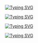 [![Typing SVG](https://readme-typing-svg.herokuapp.com?size=18&duration=2500&color=F090A0&lines=Creator+&+maintainer+@Icaro)](https://git.io/typing-svg)

[![Typing SVG](https://readme-typing-svg.herokuapp.com?size=18&duration=2500&color=EEB4F7&lines=Software+Engineer+@Scalapay)](https://git.io/typing-svg)

[![Typing SVG](https://readme-typing-svg.herokuapp.com?size=18&duration=2500&color=12F70C&lines=BSc+degree+computer+science)](https://git.io/typing-svg)

[![Typing SVG](https://readme-typing-svg.herokuapp.com?size=18&duration=2500&color=1877F7&lines=Find+me+on+Linkedin+for+more)](https://git.io/typing-svg)
